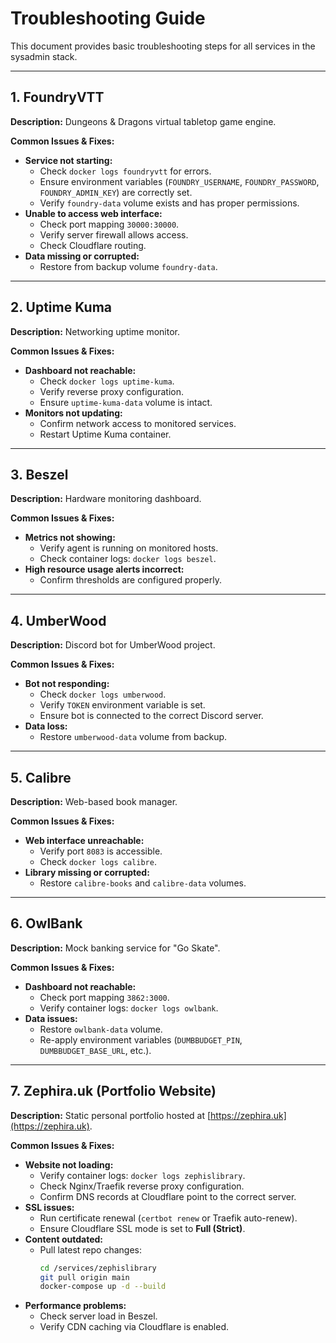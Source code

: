 # Troubleshooting Guide

This document provides basic troubleshooting steps for all services in the sysadmin stack.

---

## 1. FoundryVTT
**Description:** Dungeons & Dragons virtual tabletop game engine.

**Common Issues & Fixes:**
- **Service not starting:**
  - Check `docker logs foundryvtt` for errors.
  - Ensure environment variables (`FOUNDRY_USERNAME`, `FOUNDRY_PASSWORD`, `FOUNDRY_ADMIN_KEY`) are correctly set.
  - Verify `foundry-data` volume exists and has proper permissions.
- **Unable to access web interface:**
  - Check port mapping `30000:30000`.
  - Verify server firewall allows access.
  - Check Cloudflare routing.
- **Data missing or corrupted:**
  - Restore from backup volume `foundry-data`.

---

## 2. Uptime Kuma
**Description:** Networking uptime monitor.

**Common Issues & Fixes:**
- **Dashboard not reachable:**
  - Check `docker logs uptime-kuma`.
  - Verify reverse proxy configuration.
  - Ensure `uptime-kuma-data` volume is intact.
- **Monitors not updating:**
  - Confirm network access to monitored services.
  - Restart Uptime Kuma container.

---

## 3. Beszel
**Description:** Hardware monitoring dashboard.

**Common Issues & Fixes:**
- **Metrics not showing:**
  - Verify agent is running on monitored hosts.
  - Check container logs: `docker logs beszel`.
- **High resource usage alerts incorrect:**
  - Confirm thresholds are configured properly.

---

## 4. UmberWood
**Description:** Discord bot for UmberWood project.

**Common Issues & Fixes:**
- **Bot not responding:**
  - Check `docker logs umberwood`.
  - Verify `TOKEN` environment variable is set.
  - Ensure bot is connected to the correct Discord server.
- **Data loss:**
  - Restore `umberwood-data` volume from backup.

---

## 5. Calibre
**Description:** Web-based book manager.

**Common Issues & Fixes:**
- **Web interface unreachable:**
  - Verify port `8083` is accessible.
  - Check `docker logs calibre`.
- **Library missing or corrupted:**
  - Restore `calibre-books` and `calibre-data` volumes.

---

## 6. OwlBank
**Description:** Mock banking service for "Go Skate".

**Common Issues & Fixes:**
- **Dashboard not reachable:**
  - Check port mapping `3862:3000`.
  - Verify container logs: `docker logs owlbank`.
- **Data issues:**
  - Restore `owlbank-data` volume.
  - Re-apply environment variables (`DUMBBUDGET_PIN`, `DUMBBUDGET_BASE_URL`, etc.).

---

## 7. Zephira.uk (Portfolio Website)
**Description:** Static personal portfolio hosted at [https://zephira.uk](https://zephira.uk).

**Common Issues & Fixes:**
- **Website not loading:**
  - Verify container logs: `docker logs zephislibrary`.
  - Check Nginx/Traefik reverse proxy configuration.
  - Confirm DNS records at Cloudflare point to the correct server.
- **SSL issues:**
  - Run certificate renewal (`certbot renew` or Traefik auto-renew).
  - Ensure Cloudflare SSL mode is set to **Full (Strict)**.
- **Content outdated:**
  - Pull latest repo changes:
    ```bash
    cd /services/zephislibrary
    git pull origin main
    docker-compose up -d --build
    ```
- **Performance problems:**
  - Check server load in Beszel.
  - Verify CDN caching via Cloudflare is enabled.
